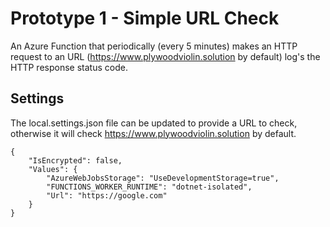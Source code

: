 # Prototype 1 - Simple URL Check

An Azure Function that periodically (every 5 minutes) makes an HTTP request to an URL (https://www.plywoodviolin.solution by default) log's the HTTP response status code.

## Settings

The local.settings.json file can be updated to provide a URL to check, otherwise it will check https://www.plywoodviolin.solution by default.

```
{
    "IsEncrypted": false,
    "Values": {
        "AzureWebJobsStorage": "UseDevelopmentStorage=true",
        "FUNCTIONS_WORKER_RUNTIME": "dotnet-isolated",
        "Url": "https://google.com"
    }
}
```
